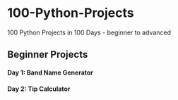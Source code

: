 # 100-Python-Projects
 100 Python Projects in 100 Days - beginner to advanced

## Beginner Projects
#### Day 1: Band Name Generator
#### Day 2: Tip Calculator
